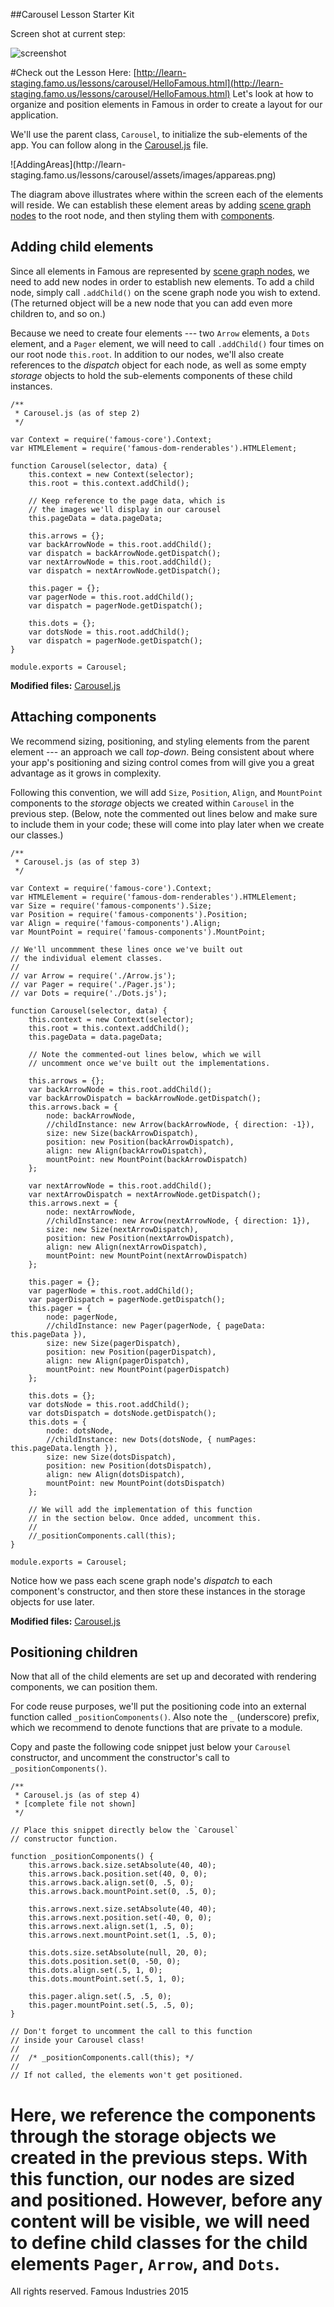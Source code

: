 ##Carousel Lesson Starter Kit

Screen shot at current step:

![screenshot](./Screenshot.png)

#Check out the Lesson Here:
[http://learn-staging.famo.us/lessons/carousel/HelloFamous.html](http://learn-staging.famo.us/lessons/carousel/HelloFamous.html)
<span class="intro-graf">
Let's look at how to organize and position elements in Famous in order to create a layout for our application.
</span>

We'll use the parent class, `Carousel`, to initialize the sub-elements of the app. You can follow along in the [Carousel.js](https://github.famo.us/learn/lesson-carousel-steps/blob/step1/HelloFamous/src/carousel/Carousel.js) file.

<span class="art-insert">
![AddingAreas](http://learn-staging.famo.us/lessons/carousel/assets/images/appareas.png)
</span>

The diagram above illustrates where within the screen each of the elements will reside. We can establish these element areas by adding [scene graph nodes](#) to the root node, and then styling them with [components](#).

## Adding child elements

Since all elements in Famous are represented by [scene graph nodes](#), we need to add new nodes in order to establish new elements. To add a child node, simply call `.addChild()` on the scene graph node you wish to extend. (The returned object will be a new node that you can add even more children to, and so on.)

Because we need to create four elements --- two `Arrow` elements, a `Dots` element, and a `Pager` element, we will need to call `.addChild()` four times on our root node `this.root`. In addition to our nodes, we'll also create references to the _dispatch_ object for each node, as well as some empty _storage_ objects to hold the sub-elements components of these child instances.

    /**
     * Carousel.js (as of step 2)
     */

    var Context = require('famous-core').Context;
    var HTMLElement = require('famous-dom-renderables').HTMLElement;

    function Carousel(selector, data) {
        this.context = new Context(selector);
        this.root = this.context.addChild();

        // Keep reference to the page data, which is
        // the images we'll display in our carousel
        this.pageData = data.pageData;

        this.arrows = {};
        var backArrowNode = this.root.addChild();
        var dispatch = backArrowNode.getDispatch();
        var nextArrowNode = this.root.addChild();
        var dispatch = nextArrowNode.getDispatch();

        this.pager = {};
        var pagerNode = this.root.addChild();
        var dispatch = pagerNode.getDispatch();

        this.dots = {};
        var dotsNode = this.root.addChild();
        var dispatch = pagerNode.getDispatch();           
    }

    module.exports = Carousel;

<div class="sidenote">
<p><strong>Modified files:</strong> <a href="https://github.famo.us/learn/lesson-carousel-steps/blob/step2/AddingComponents/src/carousel/Carousel.js">Carousel.js</a></p>
</div>

## Attaching components

We recommend sizing, positioning, and styling elements from the parent element --- an approach we call _top-down_. Being consistent about where your app's positioning and sizing control comes from will give you a great advantage as it grows in complexity.

Following this convention, we will add `Size`, `Position`, `Align`, and `MountPoint` components to the _storage_ objects we created within `Carousel` in the previous step. (Below, note the commented out lines below and make sure to include them in your code; these will come into play later when we create our classes.)
    
    /**
     * Carousel.js (as of step 3)
     */

    var Context = require('famous-core').Context;
    var HTMLElement = require('famous-dom-renderables').HTMLElement;
    var Size = require('famous-components').Size;
    var Position = require('famous-components').Position;
    var Align = require('famous-components').Align;
    var MountPoint = require('famous-components').MountPoint;

    // We'll uncommment these lines once we've built out
    // the individual element classes.
    //
    // var Arrow = require('./Arrow.js');
    // var Pager = require('./Pager.js');
    // var Dots = require('./Dots.js');

    function Carousel(selector, data) {
        this.context = new Context(selector);
        this.root = this.context.addChild();
        this.pageData = data.pageData;        

        // Note the commented-out lines below, which we will
        // uncomment once we've built out the implementations.

        this.arrows = {};
        var backArrowNode = this.root.addChild();
        var backArrowDispatch = backArrowNode.getDispatch();
        this.arrows.back = {
            node: backArrowNode,
            //childInstance: new Arrow(backArrowNode, { direction: -1}),
            size: new Size(backArrowDispatch),
            position: new Position(backArrowDispatch),
            align: new Align(backArrowDispatch),
            mountPoint: new MountPoint(backArrowDispatch)
        };

        var nextArrowNode = this.root.addChild();
        var nextArrowDispatch = nextArrowNode.getDispatch();
        this.arrows.next = {
            node: nextArrowNode,
            //childInstance: new Arrow(nextArrowNode, { direction: 1}),
            size: new Size(nextArrowDispatch),
            position: new Position(nextArrowDispatch),
            align: new Align(nextArrowDispatch),
            mountPoint: new MountPoint(nextArrowDispatch)
        };
     
        this.pager = {};
        var pagerNode = this.root.addChild();
        var pagerDispatch = pagerNode.getDispatch();
        this.pager = {
            node: pagerNode,
            //childInstance: new Pager(pagerNode, { pageData: this.pageData }),
            size: new Size(pagerDispatch),
            position: new Position(pagerDispatch),
            align: new Align(pagerDispatch),
            mountPoint: new MountPoint(pagerDispatch)
        };

        this.dots = {};
        var dotsNode = this.root.addChild();
        var dotsDispatch = dotsNode.getDispatch();
        this.dots = {
            node: dotsNode,
            //childInstance: new Dots(dotsNode, { numPages: this.pageData.length }),
            size: new Size(dotsDispatch),
            position: new Position(dotsDispatch),
            align: new Align(dotsDispatch),
            mountPoint: new MountPoint(dotsDispatch)
        };

        // We will add the implementation of this function
        // in the section below. Once added, uncomment this.
        //
        //_positionComponents.call(this);
    }

    module.exports = Carousel;

Notice how we pass each scene graph node's _dispatch_ to each component's constructor, and then store these instances in the storage objects for use later.

<div class="sidenote">
<p><strong>Modified files:</strong> <a href="https://github.famo.us/learn/lesson-carousel-steps/blob/step3/AddingComponents/src/carousel/Carousel.js">Carousel.js</a></p>
</div>

## Positioning children

Now that all of the child elements are set up and decorated with rendering components, we can position them.

For code reuse purposes, we'll put the positioning code into an external function called `_positionComponents()`. Also note the `_` (underscore) prefix, which we recommend to denote functions that are private to a module.

Copy and paste the following code snippet just below your `Carousel` constructor, and uncomment the constructor's call to `_positionComponents()`.

    /**
     * Carousel.js (as of step 4)
     * [complete file not shown]
     */

    // Place this snippet directly below the `Carousel`
    // constructor function.

    function _positionComponents() {
        this.arrows.back.size.setAbsolute(40, 40);
        this.arrows.back.position.set(40, 0, 0);
        this.arrows.back.align.set(0, .5, 0);
        this.arrows.back.mountPoint.set(0, .5, 0);

        this.arrows.next.size.setAbsolute(40, 40);
        this.arrows.next.position.set(-40, 0, 0);
        this.arrows.next.align.set(1, .5, 0);
        this.arrows.next.mountPoint.set(1, .5, 0);

        this.dots.size.setAbsolute(null, 20, 0);
        this.dots.position.set(0, -50, 0);
        this.dots.align.set(.5, 1, 0);
        this.dots.mountPoint.set(.5, 1, 0);

        this.pager.align.set(.5, .5, 0);
        this.pager.mountPoint.set(.5, .5, 0);
    }
    
    // Don't forget to uncomment the call to this function
    // inside your Carousel class!
    //
    //  /* _positionComponents.call(this); */
    //
    // If not called, the elements won't get positioned. 

Here, we reference the components through the storage objects we created in the previous steps. With this function, our nodes are sized and positioned. However, before any content will be visible, we will need to define child classes for the child elements `Pager`, `Arrow`, and `Dots`.
=================
All rights reserved. Famous Industries 2015